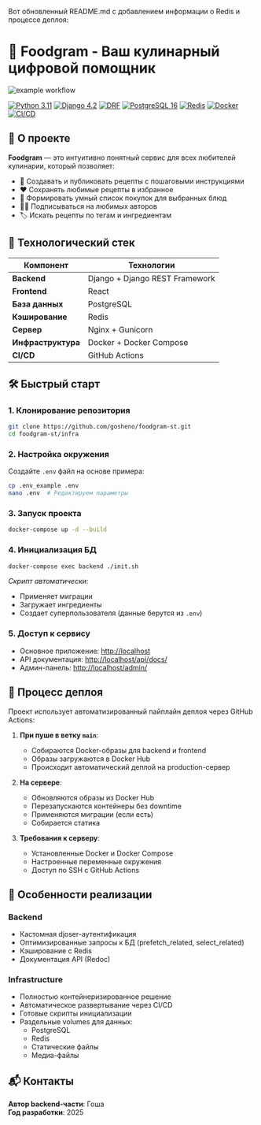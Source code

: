 Вот обновленный README.md с добавлением информации о Redis и процессе деплоя:

# 🍳 Foodgram - Ваш кулинарный цифровой помощник  
![example workflow](https://github.com/NIK-TIGER-BILL/foodgram-project-react/actions/workflows/foodgram_workflow.yml/badge.svg)  

[![Python 3.11](https://img.shields.io/badge/Python-3.11-3776AB?logo=python&logoColor=white)](https://www.python.org/)
[![Django 4.2](https://img.shields.io/badge/Django-4.2-092E20?logo=django&logoColor=white)](https://www.djangoproject.com/)
[![DRF](https://img.shields.io/badge/DRF-3.14-9F1D20?logo=django&logoColor=white)](https://www.django-rest-framework.org/)
[![PostgreSQL 16](https://img.shields.io/badge/PostgreSQL-16-336791?logo=postgresql&logoColor=white)](https://www.postgresql.org/)
[![Redis](https://img.shields.io/badge/Redis-7.0-DC382D?logo=redis&logoColor=white)](https://redis.io/)
[![Docker](https://img.shields.io/badge/Docker-24.0-2496ED?logo=docker&logoColor=white)](https://www.docker.com/)
[![CI/CD](https://img.shields.io/badge/GitHub_Actions-✔-2088FF?logo=github-actions&logoColor=white)](https://github.com/features/actions)

## 🌟 О проекте

**Foodgram** — это интуитивно понятный сервис для всех любителей кулинарии, который позволяет:

- 📖 Создавать и публиковать рецепты с пошаговыми инструкциями  
- ❤️ Сохранять любимые рецепты в избранное  
- 🛒 Формировать умный список покупок для выбранных блюд  
- 👨‍🍳 Подписываться на любимых авторов  
- 🏷️ Искать рецепты по тегам и ингредиентам  

## 🚀 Технологический стек

| Компонент       | Технологии                          |
|-----------------|-------------------------------------|
| **Backend**     | Django + Django REST Framework      |
| **Frontend**    | React                               |
| **База данных** | PostgreSQL                          |
| **Кэширование** | Redis                               |
| **Сервер**      | Nginx + Gunicorn                    |
| **Инфраструктура** | Docker + Docker Compose         |
| **CI/CD**       | GitHub Actions                      |

## 🛠️ Быстрый старт

### 1. Клонирование репозитория
```bash
git clone https://github.com/gosheno/foodgram-st.git
cd foodgram-st/infra
```

### 2. Настройка окружения
Создайте `.env` файл на основе примера:
```bash
cp .env_example .env
nano .env  # Редактируем параметры
```

### 3. Запуск проекта
```bash
docker-compose up -d --build
```

### 4. Инициализация БД
```bash
docker-compose exec backend ./init.sh
```
*Скрипт автоматически:*
- Применяет миграции
- Загружает ингредиенты
- Создает суперпользователя (данные берутся из `.env`)

### 5. Доступ к сервису
- Основное приложение: [http://localhost](http://localhost)  
- API документация: [http://localhost/api/docs/](http://localhost/api/docs/)  
- Админ-панель: [http://localhost/admin/](http://localhost/admin/)  

## 🚀 Процесс деплоя

Проект использует автоматизированный пайплайн деплоя через GitHub Actions:

1. **При пуше в ветку `main`**:
   - Собираются Docker-образы для backend и frontend
   - Образы загружаются в Docker Hub
   - Происходит автоматический деплой на production-сервер

2. **На сервере**:
   - Обновляются образы из Docker Hub
   - Перезапускаются контейнеры без downtime
   - Применяются миграции (если есть)
   - Собирается статика

3. **Требования к серверу**:
   - Установленные Docker и Docker Compose
   - Настроенные переменные окружения
   - Доступ по SSH с GitHub Actions

## 🎯 Особенности реализации

### Backend
- Кастомная djoser-аутентификация  
- Оптимизированные запросы к БД (prefetch_related, select_related)  
- Кэширование с Redis  
- Документация API (Redoc)  

### Infrastructure
- Полностью контейнеризированное решение  
- Автоматическое развертывание через CI/CD  
- Готовые скрипты инициализации  
- Раздельные volumes для данных:
  - PostgreSQL
  - Redis
  - Статические файлы
  - Медиа-файлы

## 📬 Контакты
**Автор backend-части**: Гоша  
**Год разработки**: 2025  
